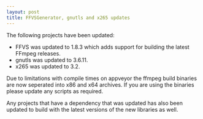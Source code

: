 ```yaml
---
layout: post
title: FFVSGenerator, gnutls and x265 updates
---
```


The following projects have been updated:
* FFVS was updated to 1.8.3 which adds support for building the latest FFmpeg releases.
* gnutls was updated to 3.6.11.
* x265 was updated to 3.2.

Due to limitations with compile times on appveyor the ffmpeg build binaries are now seperated into x86 and x64 archives. If you are using the binaries please update any scripts as required.

Any projects that have a dependency that was updated has also been updated to build with the latest versions of the new libraries as well.